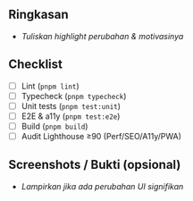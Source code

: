 ## Ringkasan

- _Tuliskan highlight perubahan & motivasinya_

## Checklist

- [ ] Lint (`pnpm lint`)
- [ ] Typecheck (`pnpm typecheck`)
- [ ] Unit tests (`pnpm test:unit`)
- [ ] E2E & a11y (`pnpm test:e2e`)
- [ ] Build (`pnpm build`)
- [ ] Audit Lighthouse ≥90 (Perf/SEO/A11y/PWA)

## Screenshots / Bukti (opsional)

- _Lampirkan jika ada perubahan UI signifikan_
